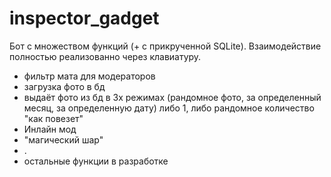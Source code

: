 # inspector_gadget
Бот с множеством функций (+ с прикрученной SQLite). Взаимодействие полностью реализованно через клавиатуру.
- фильтр мата для модераторов
- загрузка фото в бд
- выдаёт фото из бд в 3х режимах (рандомное фото, за определенный месяц, за определенную дату) либо 1, либо рандомное количество "как повезет"
- Инлайн мод
- "магический шар"
- .
- остальные функции в разработке
